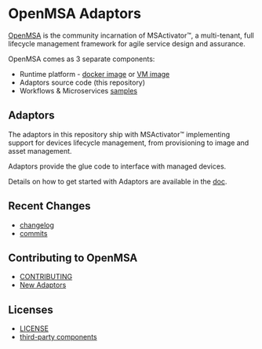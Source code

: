 OpenMSA Adaptors
================


[OpenMSA](https://openmsa.co) is the community incarnation of MSActivator&trade;,
a multi-tenant, full lifecycle management framework for agile service design
and assurance.

OpenMSA comes as 3 separate components:

- Runtime platform -
  [docker image](https://hub.docker.com/r/openmsa/openmsa/tags)
  or  [VM image](https://www.openmsa.co/downloads)
- Adaptors source code (this repository)
- Workflows & Microservices [samples](../../../Workflows-Microservices)


Adaptors
--------

The adaptors in this repository ship with MSActivator&trade;
implementing support for devices lifecycle management,
from provisioning to image and asset management.

Adaptors provide the glue code to interface with managed devices.

Details on how to get started with Adaptors are available
in the [doc](../master/doc/Getting_started_with_Adaptors.md).


Recent Changes
--------------

- [changelog](../master/CHANGELOG.md)
- [commits](../../commits/master)


Contributing to OpenMSA
-----------------------

- [CONTRIBUTING](../master/CONTRIBUTING.md)
- [New Adaptors](../master/doc/Manufacturer_and_Model_ID_Convention.md)


Licenses
--------

- [LICENSE](../master/LICENSE.md)
- [third-party components](../../tree/master/vendor)
